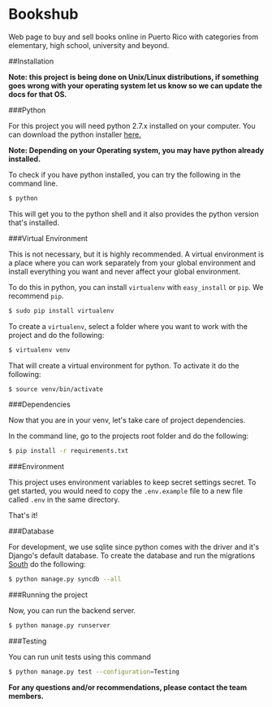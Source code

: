 Bookshub
========

Web page to buy and sell books online in Puerto Rico with categories from elementary, high school, university and beyond.

##Installation

**Note: this project is being done on Unix/Linux distributions, if something goes wrong with your
operating system let us know so we can update the docs for that OS.**

###Python

For this project you will need python 2.7.x installed on your computer.
You can download the python installer [here.](https://www.python.org/downloads/)

**Note: Depending on your Operating system, you may have python already installed.**

To check if you have python installed, you can try the following in the command line.

```bash
$ python
```

This will get you to the python shell and it also provides the python version that's installed.

###Virtual Environment

This is not necessary, but it is highly recommended. A virtual environment is a place where
you can work separately from your global environment and install everything you want and never
affect your global environment.

To do this in python, you can install `virtualenv` with `easy_install` or `pip`. We recommend `pip`.

```bash
$ sudo pip install virtualenv
```

To create a `virtualenv`, select a folder where you want to work with the project and do the following:
 
```bash
$ virtualenv venv
```

That will create a virtual environment for python. To activate it do the following:

```bash
$ source venv/bin/activate
```

###Dependencies

Now that you are in your venv, let's take care of project dependencies.

In the command line, go to the projects root folder and do the following:

```bash
$ pip install -r requirements.txt
```

###Environment

This project uses environment variables to keep secret settings secret. To get started, you would need to copy the `.env.example` file to a new file called `.env` in the same directory.

That's it!

###Database

For development, we use sqlite since python comes with the driver and it's Django's default database.
To create the database and run the migrations [South](https://godjango.com/3-introduction-to-south-migrations/) do the following:

```bash
$ python manage.py syncdb --all
```

###Running the project

Now, you can run the backend server.

```bash
$ python manage.py runserver
```

###Testing

You can run unit tests using this command
```bash
$ python manage.py test --configuration=Testing
```

**For any questions and/or recommendations, please contact the team members.**